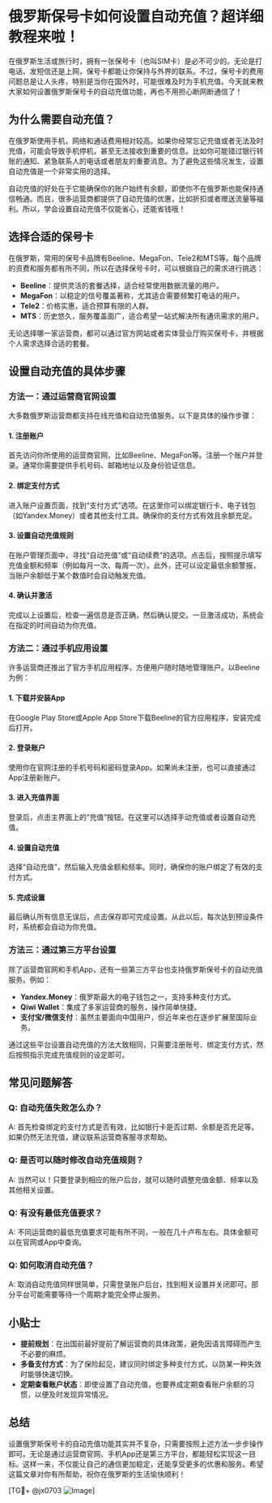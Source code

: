 # 俄罗斯保号卡如何设置自动充值？超详细教程来啦！

在俄罗斯生活或旅行时，拥有一张保号卡（也叫SIM卡）是必不可少的。无论是打电话、发短信还是上网，保号卡都能让你保持与外界的联系。不过，保号卡的费用问题总是让人头疼，特别是当你在国外时，可能很难及时为手机充值。今天就来教大家如何设置俄罗斯保号卡的自动充值功能，再也不用担心断网断通信了！

## 为什么需要自动充值？

在俄罗斯使用手机，网络和通话费用相对较高。如果你经常忘记充值或者无法及时充值，可能会导致手机停机，甚至无法接收到重要的信息。比如你可能错过银行转账的通知、紧急联系人的电话或者朋友的重要消息。为了避免这些情况发生，设置自动充值是一个非常实用的选择。

自动充值的好处在于它能确保你的账户始终有余额，即使你不在俄罗斯也能保持通信畅通。而且，很多运营商都提供了自动充值的优惠，比如折扣或者赠送流量等福利。所以，学会设置自动充值不仅能省心，还能省钱哦！

## 选择合适的保号卡

在俄罗斯，常用的保号卡品牌有Beeline、MegaFon、Tele2和MTS等。每个品牌的资费和服务都有所不同，所以在选择保号卡时，可以根据自己的需求进行挑选：

- **Beeline**：提供灵活的套餐选择，适合经常使用数据流量的用户。
- **MegaFon**：以稳定的信号覆盖著称，尤其适合需要频繁打电话的用户。
- **Tele2**：价格实惠，适合预算有限的人群。
- **MTS**：历史悠久，服务覆盖面广，适合希望一站式解决所有通讯需求的用户。

无论选择哪一家运营商，都可以通过官方网站或者实体营业厅购买保号卡，并根据个人需求选择合适的套餐。

## 设置自动充值的具体步骤

### 方法一：通过运营商官网设置

大多数俄罗斯运营商都支持在线充值和自动充值服务。以下是具体的操作步骤：

#### 1. 注册账户
首先访问你所使用的运营商官网，比如Beeline、MegaFon等。注册一个账户并登录。通常你需要提供手机号码、邮箱地址以及身份验证信息。

#### 2. 绑定支付方式
进入账户设置页面，找到“支付方式”选项。在这里你可以绑定银行卡、电子钱包（如Yandex.Money）或者其他支付工具。确保你的支付方式有效且余额充足。

#### 3. 设置自动充值规则
在账户管理页面中，寻找“自动充值”或“自动续费”的选项。点击后，按照提示填写充值金额和频率（例如每月一次、每周一次）。此外，还可以设定最低余额警报，当账户余额低于某个数值时会自动触发充值。

#### 4. 确认并激活
完成以上设置后，检查一遍信息是否正确，然后确认提交。一旦激活成功，系统会在指定的时间自动为你充值。

### 方法二：通过手机应用设置

许多运营商还推出了官方手机应用程序，方便用户随时随地管理账户。以Beeline为例：

#### 1. 下载并安装App
在Google Play Store或Apple App Store下载Beeline的官方应用程序，安装完成后打开。

#### 2. 登录账户
使用你在官网注册的手机号码和密码登录App。如果尚未注册，也可以直接通过App注册新账户。

#### 3. 进入充值界面
登录后，点击主界面上的“充值”按钮。在这里可以选择手动充值或者设置自动充值。

#### 4. 设置自动充值
选择“自动充值”，然后输入充值金额和频率。同时，确保你的账户绑定了有效的支付方式。

#### 5. 完成设置
最后确认所有信息无误后，点击保存即可完成设置。从此以后，每次达到预设条件时，系统都会自动为你充值。

### 方法三：通过第三方平台设置

除了运营商官网和手机App，还有一些第三方平台也支持俄罗斯保号卡的自动充值服务。例如：

- **Yandex.Money**：俄罗斯最大的电子钱包之一，支持多种支付方式。
- **Qiwi Wallet**：集成了多家运营商的服务，操作简单快捷。
- **支付宝/微信支付**：虽然主要面向中国用户，但近年来也在逐步扩展至国际业务。

通过这些平台设置自动充值的方法大致相同，只需要注册账号、绑定支付方式，然后按照指示完成充值规则的设定即可。

## 常见问题解答

### Q: 自动充值失败怎么办？
A: 首先检查绑定的支付方式是否有效，比如银行卡是否过期、余额是否充足等。如果仍然无法充值，建议联系运营商客服寻求帮助。

### Q: 是否可以随时修改自动充值规则？
A: 当然可以！只要登录到相应的账户后台，就可以随时调整充值金额、频率以及其他相关设置。

### Q: 有没有最低充值要求？
A: 不同运营商的最低充值要求可能有所不同，一般在几十卢布左右。具体金额可以在官网或App中查询。

### Q: 如何取消自动充值？
A: 取消自动充值同样很简单，只需登录账户后台，找到相关设置并关闭即可。部分平台可能需要等待一个周期才能完全停止服务。

## 小贴士

- **提前规划**：在出国前最好提前了解运营商的具体政策，避免因语言障碍而产生不必要的麻烦。
- **多备支付方式**：为了保险起见，建议同时绑定多种支付方式，以防某一种失效时能够快速切换。
- **定期查看账户状态**：即使设置了自动充值，也要养成定期查看账户余额的习惯，以便及时发现异常情况。

## 总结

设置俄罗斯保号卡的自动充值功能其实并不复杂，只需要按照上述方法一步步操作即可。无论是通过运营商官网、手机App还是第三方平台，都能轻松实现这一目标。这样一来，不仅能让自己的通信更加稳定，还能享受更多的优惠和服务。希望这篇文章对你有所帮助，祝你在俄罗斯的生活愉快顺利！

[TG💪+ @jx0703 ![Image](https://github.com/user-attachments/assets/dbca1d08-cadb-493c-b0ec-ad6f7a83f270)]